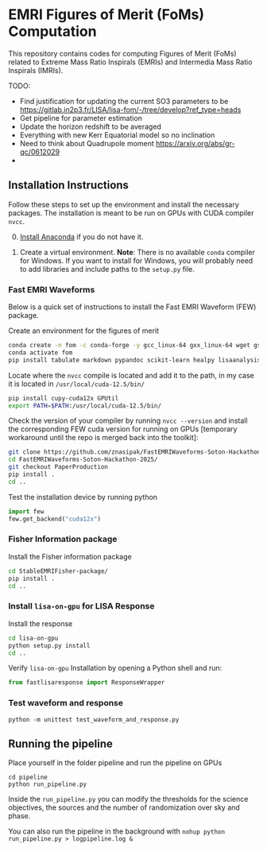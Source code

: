 # EMRI Figures of Merit (FoMs) Computation

This repository contains codes for computing Figures of Merit (FoMs) related to Extreme Mass Ratio Inspirals (EMRIs) and Intermedia Mass Ratio Inspirals (IMRIs).

TODO:
- Find justification for updating the current SO3 parameters to be https://gitlab.in2p3.fr/LISA/lisa-fom/-/tree/develop?ref_type=heads
- Get pipeline for parameter estimation
- Update the horizon redshift to be averaged
- Everything with new Kerr Equatorial model so no inclination
- Need to think about Quadrupole moment https://arxiv.org/abs/gr-qc/0612029
- 

## Installation Instructions

Follow these steps to set up the environment and install the necessary packages. The installation is meant to be run on GPUs with CUDA compiler `nvcc`.

0) [Install Anaconda](https://docs.anaconda.com/anaconda/install/) if you do not have it.

1) Create a virtual environment. **Note**: There is no available `conda` compiler for Windows. If you want to install for Windows, you will probably need to add libraries and include paths to the `setup.py` file.

### Fast EMRI Waveforms

Below is a quick set of instructions to install the Fast EMRI Waveform (FEW) package.

Create an environment for the figures of merit
```sh
conda create -n fom -c conda-forge -y gcc_linux-64 gxx_linux-64 wget gsl lapack=3.6.1 hdf5 numpy Cython python=3.12 pandas fortran-compiler
conda activate fom
pip install tabulate markdown pypandoc scikit-learn healpy lisaanalysistools seaborn corner scipy tqdm jupyter ipython h5py requests matplotlib eryn
```

Locate where the `nvcc` compile is located and add it to the path, in my case it is located in `/usr/local/cuda-12.5/bin/`
```sh
pip install cupy-cuda12x GPUtil
export PATH=$PATH:/usr/local/cuda-12.5/bin/
```

Check the version of your compiler by running `nvcc --version` and install the corresponding FEW cuda version for running on GPUs [temporary workaround until the repo is merged back into the toolkit]:
```sh
git clone https://github.com/znasipak/FastEMRIWaveforms-Soton-Hackathon-2025.git
cd FastEMRIWaveforms-Soton-Hackathon-2025/
git checkout PaperProduction
pip install .
cd ..
```

Test the installation device by running python
```python
import few
few.get_backend("cuda12x")
```

### Fisher Information package

Install the Fisher information package
```sh
cd StableEMRIFisher-package/
pip install .
cd ..
```

### Install `lisa-on-gpu` for LISA Response
Install the response
<!-- ```sh
git clone https://github.com/mikekatz04/lisa-on-gpu.git
cd lisa-on-gpu
python scripts/prebuild.py
pip install .
``` -->
```sh
cd lisa-on-gpu
python setup.py install
cd ..
```

Verify `lisa-on-gpu` Installation by opening a Python shell and run:

```python
from fastlisaresponse import ResponseWrapper
```

### Test waveform and response
```
python -m unittest test_waveform_and_response.py 
```

## Running the pipeline

Place yourself in the folder pipeline and run the pipeline on GPUs
```
cd pipeline
python run_pipeline.py
```

Inside the `run_pipeline.py` you can modify the thresholds for the science objectives, the sources and the number of randomization over sky and phase.

You can also run the pipeline in the background with `nohup python run_pipeline.py > logpipeline.log &`
